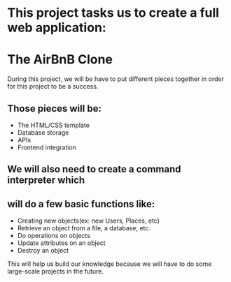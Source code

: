 # This project tasks us to create a full web application:
# The AirBnB Clone

During this project, we will be have to put different 
pieces together in order for this project to be a 
success. 

## Those pieces will be:
- The HTML/CSS template
- Database storage
- APIs
- Frontend integration

## We will also need to create a command interpreter which
## will do a few basic functions like:
- Creating new objects(ex: new Users, Places, etc)
- Retrieve an object from a file, a database, etc.
- Do operations on objects
- Update attributes on an object
- Destroy an object

This will help us build our knowledge because we will have
to do some large-scale projects in the future.